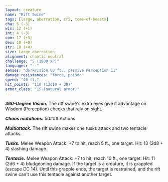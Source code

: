 ```yaml
---
layout: creature
name: "Rift Swine"
tags: [large, aberration, cr5, tome-of-beasts]
cha: 5 (-3)
wis: 12 (+1)
int: 4 (-3)
con: 17 (+3)
dex: 10 (+0)
str: 18 (+4)
size: Large aberration
alignment: chaotic neutral
challenge: "5 (1800 XP)"
languages: "--"
senses: "darkvision 60 ft., passive Perception 11"
damage_resistances: "force, poison"
speed: "40 ft."
hit_points: "110 (13d10 + 39)"
armor_class: "15 (natural armor)"
---
```


***360-Degree Vision.*** The rift swine's extra eyes give it advantage on Wisdom (Perception) checks that rely on sight.

***Chaos mutations.*** 50### Actions

***Multiattack.*** The rift swine makes one tusks attack and two tentacle attacks.

***Tusks.*** Melee Weapon Attack: +7 to hit, reach 5 ft., one target. Hit: 13 (2d8 + 4) slashing damage.

***Tentacle.*** Melee Weapon Attack: +7 to hit, reach 10 ft., one target. Hit: 11 (2d6 + 4) bludgeoning damage. If the target is a creature, it is grappled (escape DC 14). Until this grapple ends, the target is restrained, and the rift swine can't use this tentacle against another target.

